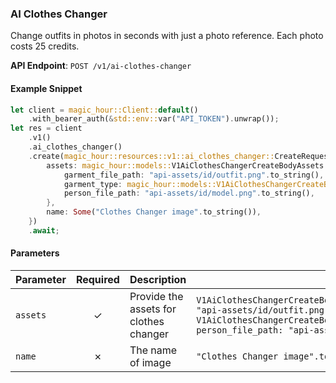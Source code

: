 
### AI Clothes Changer <a name="create"></a>

Change outfits in photos in seconds with just a photo reference. Each photo costs 25 credits.

**API Endpoint**: `POST /v1/ai-clothes-changer`

#### Example Snippet

```rust
let client = magic_hour::Client::default()
    .with_bearer_auth(&std::env::var("API_TOKEN").unwrap());
let res = client
    .v1()
    .ai_clothes_changer()
    .create(magic_hour::resources::v1::ai_clothes_changer::CreateRequest {
        assets: magic_hour::models::V1AiClothesChangerCreateBodyAssets {
            garment_file_path: "api-assets/id/outfit.png".to_string(),
            garment_type: magic_hour::models::V1AiClothesChangerCreateBodyAssetsGarmentTypeEnum::Dresses,
            person_file_path: "api-assets/id/model.png".to_string(),
        },
        name: Some("Clothes Changer image".to_string()),
    })
    .await;
```

#### Parameters

| Parameter | Required | Description | Example |
|-----------|:--------:|-------------|--------|
| `assets` | ✓ | Provide the assets for clothes changer | `V1AiClothesChangerCreateBodyAssets {garment_file_path: "api-assets/id/outfit.png".to_string(), garment_type: V1AiClothesChangerCreateBodyAssetsGarmentTypeEnum::Dresses, person_file_path: "api-assets/id/model.png".to_string()}` |
| `name` | ✗ | The name of image | `"Clothes Changer image".to_string()` |
